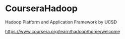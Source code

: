 # CourseraHadoop
Hadoop Platform and Application Framework by UCSD

https://www.coursera.org/learn/hadoop/home/welcome
